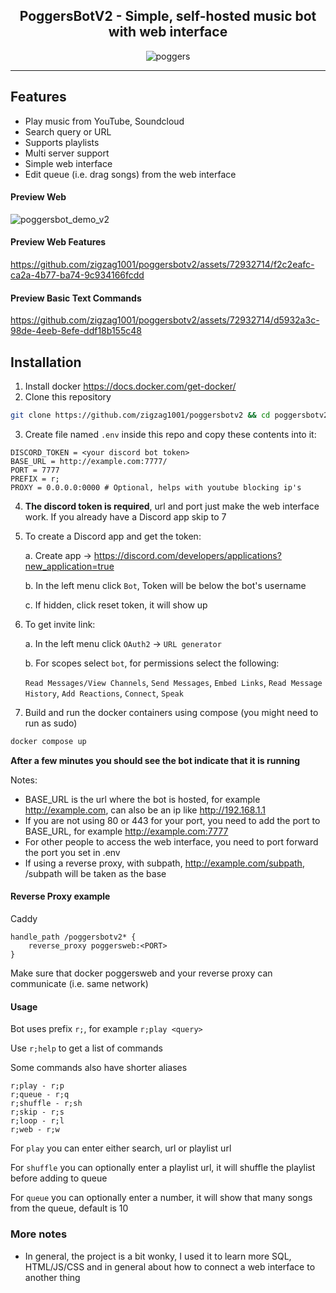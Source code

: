 <h2 align="center"> PoggersBotV2 - Simple, self-hosted music bot with web interface </h2>

<p align="center">
    <img src="https://i.ibb.co/Nyy13p0/poggers.png" alt="poggers">
</p>

---


## Features

- Play music from YouTube, Soundcloud
- Search query or URL
- Supports playlists
- Multi server support
- Simple web interface
- Edit queue (i.e. drag songs) from the web interface

#### Preview Web
![poggersbot_demo_v2](https://github.com/user-attachments/assets/c2544cb4-f880-49bb-a30e-c728f0c66723)

#### Preview Web Features
https://github.com/zigzag1001/poggersbotv2/assets/72932714/f2c2eafc-ca2a-4b77-ba74-9c934166fcdd
#### Preview Basic Text Commands
https://github.com/zigzag1001/poggersbotv2/assets/72932714/d5932a3c-98de-4eeb-8efe-ddf18b155c48



## Installation

1. Install docker
https://docs.docker.com/get-docker/
2. Clone this repository
```bash
git clone https://github.com/zigzag1001/poggersbotv2 && cd poggersbotv2
```
3. Create file named `.env` inside this repo and copy these contents into it:
```env
DISCORD_TOKEN = <your discord bot token>
BASE_URL = http://example.com:7777/
PORT = 7777
PREFIX = r;
PROXY = 0.0.0.0:0000 # Optional, helps with youtube blocking ip's
```
4. **The discord token is required**, url and port just make the web interface work. If you already have a Discord app skip to 7
5. To create a Discord app and get the token: 

   a. Create app -> https://discord.com/developers/applications?new_application=true

   b. In the left menu click `Bot`, Token will be below the bot's username

   c. If hidden, click reset token, it will show up
6. To get invite link:

    a. In the left menu click `OAuth2` -> `URL generator`

    b. For scopes select `bot`, for permissions select the following:

    `Read Messages/View Channels`, `Send Messages`, `Embed Links`, `Read Message History`, `Add Reactions`, `Connect`, `Speak`
7. Build and run the docker containers using compose (you might need to run as sudo)
```bash
docker compose up
```

**After a few minutes you should see the bot indicate that it is running**

Notes:
- BASE_URL is the url where the bot is hosted, for example http://example.com, can also be an ip like http://192.168.1.1
- If you are not using 80 or 443 for your port, you need to add the port to BASE_URL, for example http://example.com:7777
- For other people to access the web interface, you need to port forward the port you set in .env
- If using a reverse proxy, with subpath, http://example.com/subpath, /subpath will be taken as the base

#### Reverse Proxy example
Caddy
```Caddyfile
handle_path /poggersbotv2* {
    reverse_proxy poggersweb:<PORT>
}
```
Make sure that docker poggersweb and your reverse proxy can communicate (i.e. same network)

#### Usage

Bot uses prefix `r;`, for example `r;play <query>`

Use `r;help` to get a list of commands

Some commands also have shorter aliases
```
r;play - r;p
r;queue - r;q
r;shuffle - r;sh
r;skip - r;s
r;loop - r;l
r;web - r;w
```

For `play` you can enter either search, url or playlist url

For `shuffle` you can optionally enter a playlist url, it will shuffle the playlist before adding to queue

For `queue` you can optionally enter a number, it will show that many songs from the queue, default is 10

### More notes
- In general, the project is a bit wonky, I used it to learn more SQL, HTML/JS/CSS and in general about how to connect a web interface to another thing
